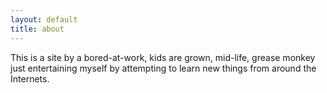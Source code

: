 ```yaml
---
layout: default
title: about
---
```

This is a site by a bored-at-work, kids are grown, mid-life, grease monkey just entertaining myself by attempting to learn new things from around the Internets.

